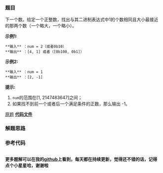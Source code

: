 ### 题目
下一个数。给定一个正整数，找出与其二进制表达式中1的个数相同且大小最接近的那两个数（一个略大，一个略小）。

**示例1:**

    
    
    **输入** ：num = 2（或者0b10）
    **输出** ：[4, 1] 或者（[0b100, 0b1]）
    

**示例2:**

    
    
    **输入** ：num = 1
    **输出** ：[2, -1]
    

**提示:**

  1. `num`的范围在[1, 2147483647]之间；
  2. 如果找不到前一个或者后一个满足条件的正数，那么输出 -1。

[原题](https://leetcode-cn.com/problems/closed-number-lcci/)    **[代码文件]()**


### 解题思路




### 参考代码

```go


```




**更多题解可以在我的[github](https://github.com/LZH139/leetcode_Go)上看到，每天都在持续更新，觉得还不错的话，记得点个小星星哈，谢谢啦**
